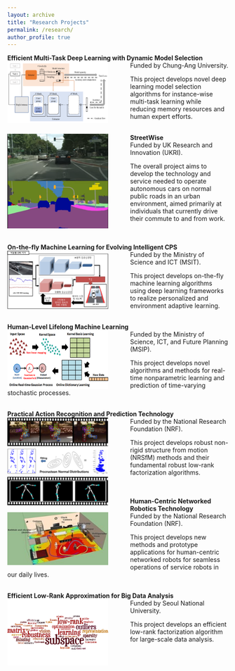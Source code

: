 ```yaml
---
layout: archive
title: "Research Projects"
permalink: /research/
author_profile: true
---
```

**Efficient Multi-Task Deep Learning with Dynamic Model Selection** 
<img src='/images/den4.png' width="230" align="left" style="margin-right:50px">      
   Funded by Chung-Ang University.
   
   This project develops novel deep learning model selection algorithms 
   for instance-wise multi-task learning while reducing memory resources 
   and human expert efforts.<br/><br/>
   

**StreetWise**
<img src='/images/streetwise3.png' width="230" align="left" style="margin-right:50px">         
   Funded by UK Research and Innovation (UKRI).
   
   The overall project aims to develop the technology and service needed to operate
   autonomous cars on normal public roads in an urban environment, aimed primarily
   at individuals that currently drive their commute to and from work.<br/><br/><br/>
  
  
**On-the-fly Machine Learning for Evolving Intelligent CPS**
<img src='/images/otfml.png' width="230" align="left" style="margin-right:50px">         
   Funded by the Ministry of Science and ICT (MSIT).
   
   This project develops on-the-fly machine learning algorithms using deep learning
   frameworks to realize personalized and environment adaptive learning.<br/><br/> 
  
  
**Human-Level Lifelong Machine Learning** 
<img src='/images/ml2.png' width="230" align="left" style="margin-right:50px">        
   Funded by the Ministry of Science, ICT, and Future Planning (MSIP).
   
   This project develops novel algorithms and methods for real-time nonparametric
   learning and prediction of time-varying stochastic processes.<br/><br/>
   
   
**Practical Action Recognition and Prediction Technology** 
<img src='/images/nrsfm.png' width="230" align="left" style="margin-right:50px">        
   Funded by the National Research Foundation (NRF).
   
   This project develops robust non-rigid structure from motion (NRSfM) methods and
   their fundamental robust low-rank factorization algorithms.<br/><br/><br/>
   
   
**Human-Centric Networked Robotics Technology** 
<img src='/images/human_centric.jpeg' width="230" height="120" align="left" style="margin-right:50px">       
   Funded by the National Research Foundation (NRF). 
   
   This project develops new methods and prototype applications for human-centric
   networked robots for seamless operations of service robots in our daily lives.<br/><br/>
    
   
**Efficient Low-Rank Approximation for Big Data Analysis** 
<img src='/images/bigdata.png' width="230" align="left" style="margin-right:50px">        
   Funded by Seoul National University.
   
   This project develops an efficient low-rank factorization algorithm for large-scale
   data analysis.
  


